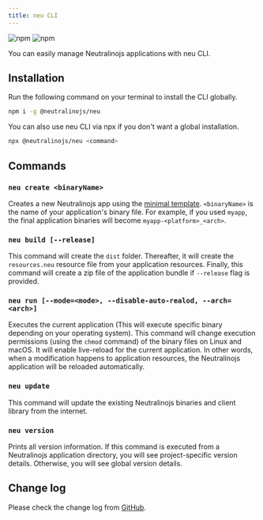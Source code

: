 ```yaml
---
title: neu CLI
---
```


![npm](https://img.shields.io/npm/v/@neutralinojs/neu)
![npm](https://img.shields.io/npm/dt/@neutralinojs/neu)

You can easily manage Neutralinojs applications with neu CLI.

## Installation

Run the following command on your terminal to install the CLI globally.

```bash
npm i -g @neutralinojs/neu
```

You can also use neu CLI via npx if you don't want a global installation.

```bash
npx @neutralinojs/neu <command>
```

## Commands

### `neu create <binaryName>`

Creates a new Neutralinojs app using the [minimal template](https://github.com/neutralinojs/neutralinojs-minimal).
`<binaryName>` is the name of your application's binary file. For example, if you used `myapp`,
the final application binaries will become `myapp-<platform>_<arch>`.

### `neu build [--release]`
This command will create the `dist` folder. Thereafter, it will create the `resources.neu` resource file from
your application resources. Finally, this command will create a zip file of the application bundle
if `--release` flag is provided.

### `neu run [--mode=<mode>, --disable-auto-realod, --arch=<arch>]`
Executes the current application (This will execute specific binary depending on your operating system).
This command will change execution permissions (using the `chmod` command) of the binary files on Linux and macOS.
It will enable live-reload for the current application.
In other words, when a modification happens to application resources,
the Neutralinojs application will be reloaded automatically.

### `neu update`
This command will update the existing Neutralinojs binaries and client library from the internet.

### `neu version`
Prints all version information. If this command is executed from a Neutralinojs application directory,
you will see project-specific version details. Otherwise, you will see global version details.

## Change log
Please check the change log from [GitHub](https://github.com/neutralinojs/neutralinojs-cli/blob/master/CHANGELOG.md).
